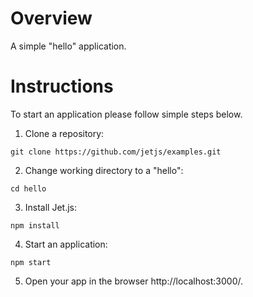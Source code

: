 # Overview
A simple "hello" application.

# Instructions
To start an application please follow simple steps below.

1. Clone a repository:
```
git clone https://github.com/jetjs/examples.git
```

2. Change working directory to a "hello":
```
cd hello
```

3. Install Jet.js:
```
npm install
```

4. Start an application:
```
npm start
```

5. Open your app in the browser http://localhost:3000/.
